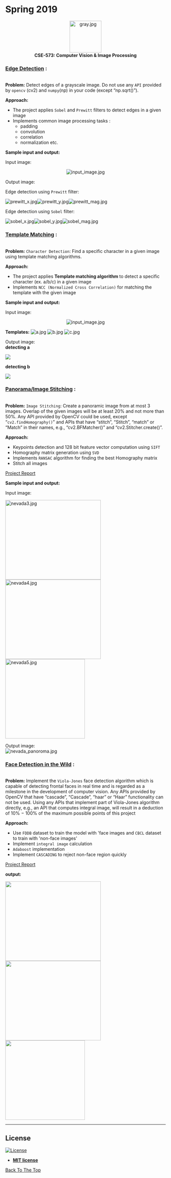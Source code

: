 # Spring 2019
<p align="center">
<img src="images/ub.png" alt="gray.jpg" width="100" height="100"> <br>
  <b> CSE-573: Computer Vision & Image Processing </b>
</p>

### [Edge Detection](Project_01/Edge_Detection) :
<img src="images/bar.jpg" alt="gray.jpg" width="1100" height="3"> <br>

**Problem:** 
Detect edges of a grayscale image. Do not use any `API` provided by `opencv` (cv2) and `numpy`(np) in your code (except “np.sqrt()”).

**Approach:**
- The project applies `Sobel` and `Prewitt` filters to detect edges in a given image
- Implements common image processing tasks : 
  - padding
  - convolution
  - correlation
  - normalization etc.
  
**Sample input and output:** 

Input image: <br>

<p align="center">
<img src="Project_01/Edge_Detection/data/proj1-task1.jpg" alt="input_image.jpg">
</p>

Output image: <br>

Edge detection using `Prewitt` filter: 

<img src="Project_01/Edge_Detection/results/prewitt_edge_x.jpg" alt="prewitt_x.jpg"><img src="Project_01/Edge_Detection/results/prewitt_edge_y.jpg" alt="prewitt_y.jpg"><img src="Project_01/Edge_Detection/results/prewitt_edge_mag.jpg" alt="prewitt_mag.jpg">

Edge detection using `Sobel` filter: 

<img src="Project_01/Edge_Detection/results/sobel_edge_x.jpg" alt="sobel_x.jpg"><img src="Project_01/Edge_Detection/results/sobel_edge_y.jpg" alt="sobel_y.jpg"><img src="Project_01/Edge_Detection/results/sobel_edge_mag.jpg" alt="sobel_mag.jpg">




### [Template Matching](Project_01/Template_Matching) :
<img src="images/bar.jpg" alt="gray.jpg" width="1100" height="3"> <br>

**Problem:** 
`Character Detection`: Find a specific character in a given image using template matching algorithms.

**Approach:**
- The project applies **Template matching algorithm** to detect a specific character (ex. a/b/c) in a given image
- Implements `NCC (Normalized Cross Correlation)` for matching the template with the given image

**Sample input and output:** 

Input image: <br>

<p align="center">
<img src="Project_01/Template_Matching/data/proj1-task2.jpg" alt="input_image.jpg">
</p>


**Templates:**
<img src="Project_01/Template_Matching/data/a.jpg" alt="a.jpg">
<img src="Project_01/Template_Matching/data/b.jpg" alt="b.jpg">
<img src="Project_01/Template_Matching/data/c.jpg" alt="c.jpg">

Output image: <br>
**detecting a**

<img src="Project_01/Template_Matching/output_demo/Detected_a.jpg">

**detecting b**

<img src="Project_01/Template_Matching/output_demo/Detected_b.jpg">




### [Panorama/Image Stitching](Project_02) :
<img src="images/bar.jpg" alt="gray.jpg" width="1100" height="3"> <br>

**Problem:** 
`Image Stitching`: Create a panoramic image from at most 3 images. Overlap of the given images will be at least 20% and not more than 50%. Any API provided by OpenCV could be used, except “`cv2.findHomography()`” and APIs that have “stitch”, “Stitch”, “match” or “Match” in their names, e.g., “cv2.BFMatcher()” and “cv2.Stitcher.create()”.

**Approach:**
- Keypoints detection and 128 bit feature vector computation using `SIFT`
- Homography matrix generation using `SVD`
- Implements `RANSAC` algorithm for finding the best Homography matrix
- Stitch all images

[Project Report](Project_02/Report.pdf)

**Sample input and output:** 

Input image: <br>

<img src="Project_02/data/nevada/nevada3.jpg" alt="nevada3.jpg" width="300" height="250"><img src="Project_02/data/nevada/nevada4.jpg" alt="nevada4.jpg" width="300" height="250"><img src="Project_02/data/nevada/nevada5.jpg" alt="nevada5.jpg" width="250" height="250">

Output image: <br>
<img src="Project_02/data/nevada/panorama.jpg" alt="nevada_panoroma.jpg">


### [Face Detection in the Wild](Project_03) :
<img src="images/bar.jpg" alt="gray.jpg" width="1100" height="3"> <br>

**Problem:** 
Implement the `Viola-Jones` face detection algorithm which is capable of detecting frontal faces in real time and is regarded as a milestone in the development of computer vision. Any APIs provided by OpenCV that have “cascade”, “Cascade”, “haar” or “Haar” functionality can not be used. Using any APIs that implement part of Viola-Jones algorithm directly, e.g., an API that computes integral image, will result in a deduction of 10% − 100% of the maximum possible points of this project

**Approach:**
- Use `FDDB` dataset to train the model with 'face images and `CBCL` dataset to train with 'non-face images'
- Implement `integral image` calculation
- `Adaboost` implementation
- Implement `CASCADING` to reject non-face region quickly

[Project Report](Project_03/Report.pdf)

**output:** <br>

<img src="Project_03/sample_output/1.png" width="300" height="250"><img src="Project_03/sample_output/2.png" width="300" height="250"><img src="Project_03/sample_output/3.png" width="250" height="250">


---
## License

[![License](http://img.shields.io/:license-mit-blue.svg?style=flat-square)](http://badges.mit-license.org)

- **[MIT license](http://opensource.org/licenses/mit-license.php)**

[Back To The Top](#spring-2019)
